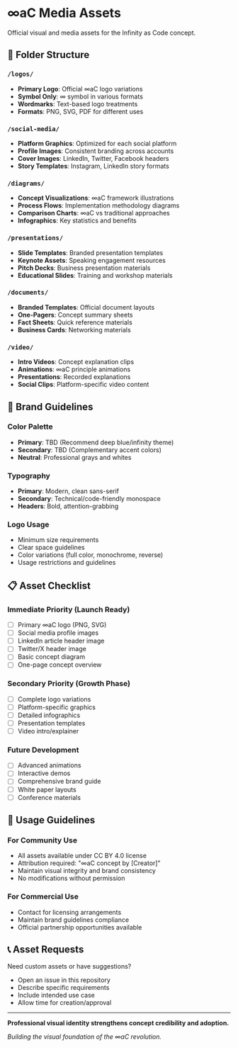 # ∞aC Media Assets

Official visual and media assets for the Infinity as Code concept.

## 📁 Folder Structure

### `/logos/`
- **Primary Logo**: Official ∞aC logo variations
- **Symbol Only**: ∞ symbol in various formats
- **Wordmarks**: Text-based logo treatments
- **Formats**: PNG, SVG, PDF for different uses

### `/social-media/`
- **Platform Graphics**: Optimized for each social platform
- **Profile Images**: Consistent branding across accounts
- **Cover Images**: LinkedIn, Twitter, Facebook headers
- **Story Templates**: Instagram, LinkedIn story formats

### `/diagrams/`
- **Concept Visualizations**: ∞aC framework illustrations
- **Process Flows**: Implementation methodology diagrams
- **Comparison Charts**: ∞aC vs traditional approaches
- **Infographics**: Key statistics and benefits

### `/presentations/`
- **Slide Templates**: Branded presentation templates
- **Keynote Assets**: Speaking engagement resources
- **Pitch Decks**: Business presentation materials
- **Educational Slides**: Training and workshop materials

### `/documents/`
- **Branded Templates**: Official document layouts
- **One-Pagers**: Concept summary sheets
- **Fact Sheets**: Quick reference materials
- **Business Cards**: Networking materials

### `/video/`
- **Intro Videos**: Concept explanation clips
- **Animations**: ∞aC principle animations
- **Presentations**: Recorded explanations
- **Social Clips**: Platform-specific video content

## 🎨 Brand Guidelines

### Color Palette
- **Primary**: TBD (Recommend deep blue/infinity theme)
- **Secondary**: TBD (Complementary accent colors)
- **Neutral**: Professional grays and whites

### Typography
- **Primary**: Modern, clean sans-serif
- **Secondary**: Technical/code-friendly monospace
- **Headers**: Bold, attention-grabbing

### Logo Usage
- Minimum size requirements
- Clear space guidelines
- Color variations (full color, monochrome, reverse)
- Usage restrictions and guidelines

## 📋 Asset Checklist

### Immediate Priority (Launch Ready)
- [ ] Primary ∞aC logo (PNG, SVG)
- [ ] Social media profile images
- [ ] LinkedIn article header image
- [ ] Twitter/X header image
- [ ] Basic concept diagram
- [ ] One-page concept overview

### Secondary Priority (Growth Phase)
- [ ] Complete logo variations
- [ ] Platform-specific graphics
- [ ] Detailed infographics
- [ ] Presentation templates
- [ ] Video intro/explainer

### Future Development
- [ ] Advanced animations
- [ ] Interactive demos
- [ ] Comprehensive brand guide
- [ ] White paper layouts
- [ ] Conference materials

## 🚀 Usage Guidelines

### For Community Use
- All assets available under CC BY 4.0 license
- Attribution required: "∞aC concept by [Creator]"
- Maintain visual integrity and brand consistency
- No modifications without permission

### For Commercial Use
- Contact for licensing arrangements
- Maintain brand guidelines compliance
- Official partnership opportunities available

## 📞 Asset Requests

Need custom assets or have suggestions?
- Open an issue in this repository
- Describe specific requirements
- Include intended use case
- Allow time for creation/approval

---

**Professional visual identity strengthens concept credibility and adoption.**

*Building the visual foundation of the ∞aC revolution.*